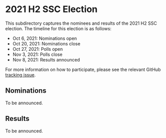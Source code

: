 # 2021 H2 SSC Election
This subdirectory captures the nominees and results of the 2021 H2 SSC election. The timeline for this election is as follows:
* Oct 6, 2021: Nominations open
* Oct 20, 2021: Nominations close
* Oct 27, 2021: Polls open
* Nov 3, 2021: Polls close
* Nov 8, 2021: Results announced

For more information on how to participate, please see the relevant GitHub [tracking issue](https://github.com/spiffe/spiffe/issues/194).

## Nominations
To be announced.

## Results
To be announced.
